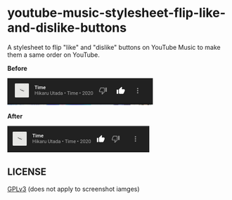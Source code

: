 # youtube-music-stylesheet-flip-like-and-dislike-buttons

A stylesheet to flip "like" and "dislike" buttons on YouTube Music to make them a same order on YouTube.

**Before**

![Before flipping](image/before.png)

**After**

![After flipping](image/after.png)

## LICENSE

[GPLv3](LICENSE) (does not apply to screenshot iamges)

